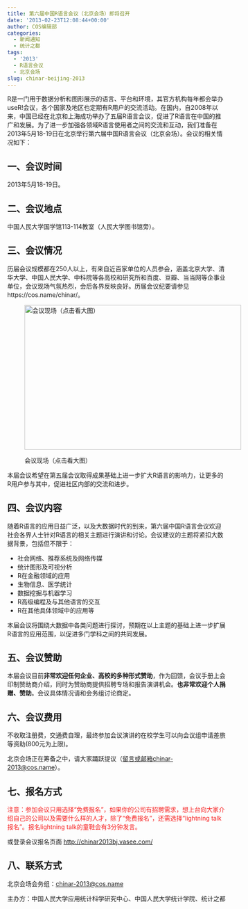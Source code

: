 ```yaml
---
title: 第六届中国R语言会议（北京会场）即将召开
date: '2013-02-23T12:08:44+00:00'
author: COS编辑部
categories:
  - 新闻通知
  - 统计之都
tags:
  - '2013'
  - R语言会议
  - 北京会场
slug: chinar-beijing-2013
---
```


R是一门用于数据分析和图形展示的语言、平台和环境，其官方机构每年都会举办useR!会议，各个国家及地区也定期有R用户的交流活动。在国内，自2008年以来，中国已经在北京和上海成功举办了五届R语言会议，促进了R语言在中国的推广和发展。为了进一步加强各领域R语言使用者之间的交流和互动，我们准备在2013年5月18-19日在北京举行第六届中国R语言会议（北京会场）。会议的相关情况如下：

## 一、会议时间

2013年5月18-19日。

## 二、会议地点

中国人民大学国学馆113-114教室（人民大学图书馆旁）。

## 三、会议情况

历届会议规模都在250人以上，有来自近百家单位的人员参会，涵盖北京大学、清华大学、中国人民大学、中科院等各高校和研究所和百度、豆瓣、当当网等企事业单位，会议现场气氛热烈，会后各界反映良好。历届会议纪要请参见https://cos.name/chinar/。<figure id="attachment_5725" style="width: 500px" class="wp-caption aligncenter">

[<img class="size-large wp-image-5725" alt="会议现场（点击看大图）" src="https://cos.name/wp-content/uploads/2012/05/IMG_8116-500x333.jpg" width="500" height="333" srcset="https://cos.name/wp-content/uploads/2012/05/IMG_8116-500x333.jpg 500w, https://cos.name/wp-content/uploads/2012/05/IMG_8116-300x200.jpg 300w, https://cos.name/wp-content/uploads/2012/05/IMG_8116-450x300.jpg 450w" sizes="(max-width: 500px) 100vw, 500px" />](https://cos.name/wp-content/uploads/2012/05/IMG_8116.jpg)<figcaption class="wp-caption-text">会议现场（点击看大图）</figcaption></figure> 

本届会议希望在第五届会议取得成果基础上进一步扩大R语言的影响力，让更多的R用户参与其中，促进社区内部的交流和进步。

## 四、会议内容

随着R语言的应用日益广泛，以及大数据时代的到来，第六届中国R语言会议欢迎社会各界人士针对R语言的相关主题进行演讲和讨论。会议建议的主题将紧扣大数据背景，包括但不限于：

  * 社会网络、推荐系统及网络传媒
  * 统计图形及可视分析
  * R在金融领域的应用
  * 生物信息、医学统计
  * 数据挖掘与机器学习
  * R高级编程及与其他语言的交互
  * R在其他具体领域中的应用等

本届会议将围绕大数据中各类问题进行探讨，预期在以上主题的基础上进一步扩展R语言的应用范围，以促进多门学科之间的共同发展。

## 五、会议赞助

本届会议目前**非常欢迎任何企业、高校的多种形式赞助**，作为回馈，会议手册上会印制赞助商介绍，同时为赞助商提供招聘专场和报告演讲机会。**也非常欢迎个人捐赠、赞助**。会议具体情况请和会务组讨论商定。

## 六、会议费用

不收取注册费，交通费自理，最终参加会议演讲的在校学生可以向会议组申请差旅等资助(800元为上限)。
  
北京会场正在筹备之中，请大家踊跃提议（留言或邮箱chinar-2013@cos.name）。

## 七、报名方式

<p style="color:#F71F1F">
  注意：参加会议只用选择“免费报名”，如果你的公司有招聘需求，想上台向大家介绍自己的公司以及需要什么样的人才，除了“免费报名”，还需选择“lightning talk报名”。报名lightning talk的童鞋会有3分钟发言。
</p>



或登录会议报名页面 <http://chinar2013bj.vasee.com/>

## 八、联系方式

北京会场会务组：chinar-2013@cos.name
  
主办方：中国人民大学应用统计科学研究中心、中国人民大学统计学院、统计之都
